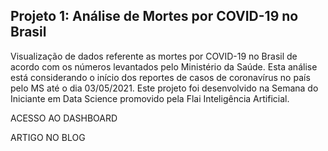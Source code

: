 ## Projeto 1: Análise de Mortes por COVID-19 no Brasil

Visualização de dados referente as mortes por COVID-19 no Brasil de acordo com os números levantados pelo Ministério da Saúde. Esta análise está considerando o início dos reportes de casos de coronavírus no país pelo MS até o dia 03/05/2021. Este projeto foi desenvolvido na Semana do Iniciante em Data Science promovido pela Flai Inteligência Artificial.

ACESSO AO DASHBOARD

ARTIGO NO BLOG
